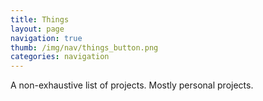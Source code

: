 ```yaml
---
title: Things
layout: page
navigation: true
thumb: /img/nav/things_button.png
categories: navigation
---
```


A non-exhaustive list of projects. Mostly personal projects.
